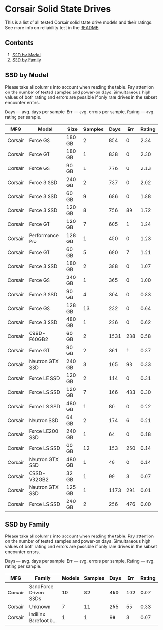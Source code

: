 Corsair Solid State Drives
==========================

This is a list of all tested Corsair solid state drive models and their ratings. See
more info on reliability test in the [README](https://github.com/linuxhw/SMART).

Contents
--------

1. [ SSD by Model  ](#ssd-by-model)
2. [ SSD by Family ](#ssd-by-family)

SSD by Model
------------

Please take all columns into account when reading the table. Pay attention on the
number of tested samples and power-on days. Simultaneous high values of both rating
and errors are possible if only rare drives in the subset encounter errors.

Days   — avg. days per sample,
Err    — avg. errors per sample,
Rating — avg. rating per sample.

| MFG       | Model              | Size   | Samples | Days  | Err   | Rating |
|-----------|--------------------|--------|---------|-------|-------|--------|
| Corsair   | Force GS           | 180 GB | 2       | 854   | 0     | 2.34   |
| Corsair   | Force GT           | 180 GB | 1       | 838   | 0     | 2.30   |
| Corsair   | Force GS           | 90 GB  | 1       | 776   | 0     | 2.13   |
| Corsair   | Force 3 SSD        | 240 GB | 2       | 737   | 0     | 2.02   |
| Corsair   | Force 3 SSD        | 60 GB  | 9       | 686   | 0     | 1.88   |
| Corsair   | Force 3 SSD        | 120 GB | 8       | 756   | 89    | 1.72   |
| Corsair   | Force GT           | 120 GB | 7       | 605   | 1     | 1.24   |
| Corsair   | Performance Pro    | 128 GB | 1       | 450   | 0     | 1.23   |
| Corsair   | Force GT           | 60 GB  | 5       | 690   | 7     | 1.21   |
| Corsair   | Force 3 SSD        | 180 GB | 2       | 388   | 0     | 1.07   |
| Corsair   | Force GS           | 240 GB | 1       | 365   | 0     | 1.00   |
| Corsair   | Force 3 SSD        | 90 GB  | 4       | 304   | 0     | 0.83   |
| Corsair   | Force GS           | 128 GB | 13      | 232   | 0     | 0.64   |
| Corsair   | Force 3 SSD        | 480 GB | 1       | 226   | 0     | 0.62   |
| Corsair   | CSSD-F60GB2        | 60 GB  | 2       | 1531  | 288   | 0.58   |
| Corsair   | Force GT           | 90 GB  | 2       | 361   | 1     | 0.37   |
| Corsair   | Neutron GTX SSD    | 240 GB | 3       | 165   | 98    | 0.33   |
| Corsair   | Force LE SSD       | 120 GB | 2       | 114   | 0     | 0.31   |
| Corsair   | Force LS SSD       | 120 GB | 7       | 166   | 433   | 0.30   |
| Corsair   | Force LS SSD       | 480 GB | 1       | 80    | 0     | 0.22   |
| Corsair   | Neutron SSD        | 64 GB  | 2       | 174   | 6     | 0.21   |
| Corsair   | Force LE200 SSD    | 240 GB | 1       | 64    | 0     | 0.18   |
| Corsair   | Force LS SSD       | 60 GB  | 12      | 153   | 250   | 0.14   |
| Corsair   | Neutron GTX SSD    | 480 GB | 1       | 49    | 0     | 0.14   |
| Corsair   | CSSD-V32GB2        | 32 GB  | 1       | 99    | 3     | 0.07   |
| Corsair   | Neutron GTX SSD    | 125 GB | 1       | 1173  | 291   | 0.01   |
| Corsair   | Force LS SSD       | 240 GB | 2       | 256   | 476   | 0.00   |

SSD by Family
-------------

Please take all columns into account when reading the table. Pay attention on the
number of tested samples and power-on days. Simultaneous high values of both rating
and errors are possible if only rare drives in the subset encounter errors.

Days   — avg. days per sample,
Err    — avg. errors per sample,
Rating — avg. rating per sample.

| MFG       | Family                 | Models | Samples | Days  | Err   | Rating |
|-----------|------------------------|--------|---------|-------|-------|--------|
| Corsair   | SandForce Driven SSDs  | 19     | 82      | 459   | 102   | 0.97   |
| Corsair   | Unknown                | 7      | 11      | 255   | 55    | 0.33   |
| Corsair   | Indilinx Barefoot b... | 1      | 1       | 99    | 3     | 0.07   |
